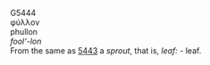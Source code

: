 G5444  
φύλλον  
phullon  
*fool‘-lon*  
From the same as [5443](g5443) a *sprout*, that is, *leaf:* - leaf.  
